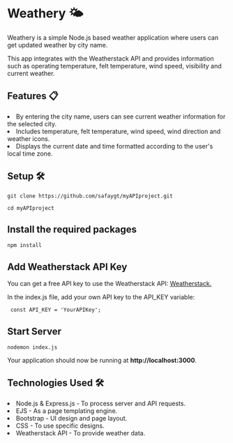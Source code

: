 <h1>Weathery 🌤️</h1> 


<p>Weathery is a simple Node.js based weather application where users can get updated weather by city name.</p>
<p>This app integrates with the Weatherstack API and provides information such as operating temperature, felt temperature, wind speed, visibility and current weather.</p>

<h2>Features 📋</h2> 
<li>By entering the city name, users can see current weather information for the selected city.</li>
<li>Includes temperature, felt temperature, wind speed, wind direction and weather icons.</li>
<li>Displays the current date and time formatted according to the user's local time zone.</li>

<h2>Setup 🛠️ </h2>
<p><code>git clone https://github.com/safaygt/myAPIproject.git</code></p>
<p><code>cd myAPIproject</code></p>

<h2>Install the required packages</h2>
<code>npm install</code>


<h2> Add Weatherstack API Key </h2>

<p>You can get a free API key to use the Weatherstack API: <a href="https://weatherstack.com/"> Weatherstack. </a> </p>
<p>In the index.js file, add your own API key to the API_KEY variable:</p>




<code> const API_KEY = 'YourAPIKey'; </code>

<h2>Start Server</h2>
<p><code>nodemon index.js</code></p>
<p>Your application should now be running at <strong>http://localhost:3000</strong>.</p>



<h2>Technologies Used 🛠️</h2>


<li>Node.js & Express.js - To process server and API requests. </li>
<li>EJS - As a page templating engine.</li>
<li>Bootstrap - UI design and page layout.</li>
<li>CSS - To use specific designs. </li>
<li>Weatherstack API - To provide weather data.</li>
